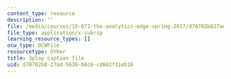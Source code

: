 ```yaml
---
content_type: resource
description: ''
file: /media/courses/15-071-the-analytics-edge-spring-2017/d70702b827ad5636b6c6cd602f31eb16_uxNfDiKmZ5M.vtt
file_type: application/x-subrip
learning_resource_types: []
ocw_type: OCWFile
resourcetype: Other
title: 3play caption file
uid: d70702b8-27ad-5636-b6c6-cd602f31eb16
---
```

